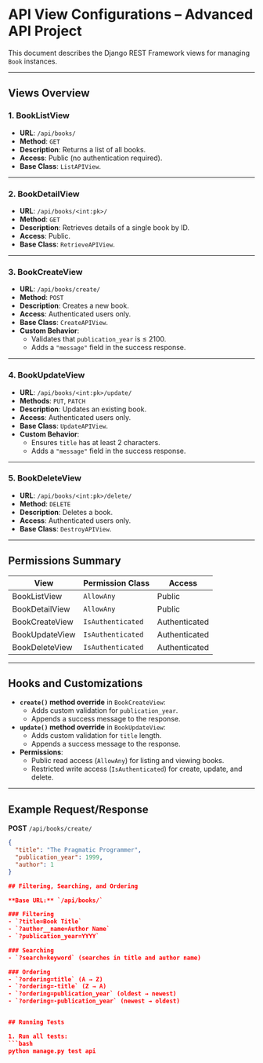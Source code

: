 # API View Configurations – Advanced API Project

This document describes the Django REST Framework views for managing `Book` instances.

---

## Views Overview

### 1. **BookListView**
- **URL**: `/api/books/`
- **Method**: `GET`
- **Description**: Returns a list of all books.
- **Access**: Public (no authentication required).
- **Base Class**: `ListAPIView`.

---

### 2. **BookDetailView**
- **URL**: `/api/books/<int:pk>/`
- **Method**: `GET`
- **Description**: Retrieves details of a single book by ID.
- **Access**: Public.
- **Base Class**: `RetrieveAPIView`.

---

### 3. **BookCreateView**
- **URL**: `/api/books/create/`
- **Method**: `POST`
- **Description**: Creates a new book.
- **Access**: Authenticated users only.
- **Base Class**: `CreateAPIView`.
- **Custom Behavior**:
  - Validates that `publication_year` is ≤ 2100.
  - Adds a `"message"` field in the success response.

---

### 4. **BookUpdateView**
- **URL**: `/api/books/<int:pk>/update/`
- **Methods**: `PUT`, `PATCH`
- **Description**: Updates an existing book.
- **Access**: Authenticated users only.
- **Base Class**: `UpdateAPIView`.
- **Custom Behavior**:
  - Ensures `title` has at least 2 characters.
  - Adds a `"message"` field in the success response.

---

### 5. **BookDeleteView**
- **URL**: `/api/books/<int:pk>/delete/`
- **Method**: `DELETE`
- **Description**: Deletes a book.
- **Access**: Authenticated users only.
- **Base Class**: `DestroyAPIView`.

---

## Permissions Summary
| View            | Permission Class          | Access            |
|-----------------|---------------------------|-------------------|
| BookListView    | `AllowAny`                 | Public            |
| BookDetailView  | `AllowAny`                 | Public            |
| BookCreateView  | `IsAuthenticated`          | Authenticated     |
| BookUpdateView  | `IsAuthenticated`          | Authenticated     |
| BookDeleteView  | `IsAuthenticated`          | Authenticated     |

---

## Hooks and Customizations
- **`create()` method override** in `BookCreateView`:
  - Adds custom validation for `publication_year`.
  - Appends a success message to the response.
- **`update()` method override** in `BookUpdateView`:
  - Adds custom validation for `title` length.
  - Appends a success message to the response.
- **Permissions**:
  - Public read access (`AllowAny`) for listing and viewing books.
  - Restricted write access (`IsAuthenticated`) for create, update, and delete.

---

## Example Request/Response

**POST** `/api/books/create/`  
```json
{
  "title": "The Pragmatic Programmer",
  "publication_year": 1999,
  "author": 1
}

## Filtering, Searching, and Ordering

**Base URL:** `/api/books/`

### Filtering
- `?title=Book Title`
- `?author__name=Author Name`
- `?publication_year=YYYY`

### Searching
- `?search=keyword` (searches in title and author name)

### Ordering
- `?ordering=title` (A → Z)
- `?ordering=-title` (Z → A)
- `?ordering=publication_year` (oldest → newest)
- `?ordering=-publication_year` (newest → oldest)


## Running Tests

1. Run all tests:
```bash
python manage.py test api
